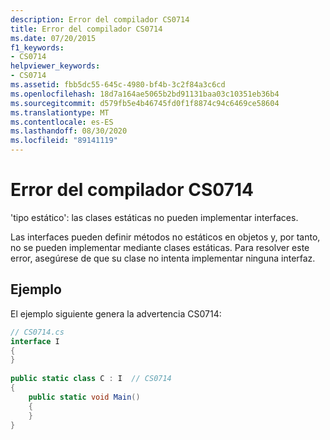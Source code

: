 ```yaml
---
description: Error del compilador CS0714
title: Error del compilador CS0714
ms.date: 07/20/2015
f1_keywords:
- CS0714
helpviewer_keywords:
- CS0714
ms.assetid: fbb5dc55-645c-4980-bf4b-3c2f84a3c6cd
ms.openlocfilehash: 18d7a164ae5065b2bd91131baa03c10351eb36b4
ms.sourcegitcommit: d579fb5e4b46745fd0f1f8874c94c6469ce58604
ms.translationtype: MT
ms.contentlocale: es-ES
ms.lasthandoff: 08/30/2020
ms.locfileid: "89141119"
---
```

# <a name="compiler-error-cs0714"></a>Error del compilador CS0714
'tipo estático': las clases estáticas no pueden implementar interfaces.  
  
 Las interfaces pueden definir métodos no estáticos en objetos y, por tanto, no se pueden implementar mediante clases estáticas. Para resolver este error, asegúrese de que su clase no intenta implementar ninguna interfaz.  
  
## <a name="example"></a>Ejemplo  
 El ejemplo siguiente genera la advertencia CS0714:  
  
```csharp  
// CS0714.cs  
interface I  
{  
}  
  
public static class C : I  // CS0714  
{  
    public static void Main()  
    {  
    }  
}  
```
